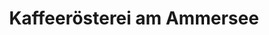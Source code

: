 ---
title: "Kaffeerösterei am Ammersee"
url: /herrsching-a-ammersee/kaffeeroesterei-am-ammersee/
shop: Kaffee
---